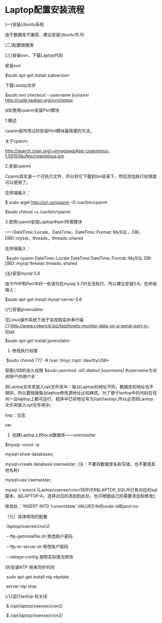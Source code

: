 # Laptop配置安装流程

(一)安装Ubuntu系统

由于数据库不兼容，建议安装Ubuntu15.10



(二)配置镜像源



(三)安装svn，下载Laptop代码

安装svn

$sudo apt-get install subversion

下载Laotop文件

$sudo svn checkout --username jiuxiaxixi http://code.taobao.org/svn/laotop





(四)使用cpanm安装Perl模块

1.概述

cpanm是所用过的安装Perl模块最简便的方法。

关于cpanm:

http://search.cpan.org/~miyagawa/App-cpanminus-1.0015/lib/App/cpanminus.pm



2.安装cpanm

Cpanm其实是一个可执行文件，所以将它下载到bin目录下，然后添加执行权限就可以使用了。

在终端输入：

$ sudo wget http://xrl.us/cpanm -O /usr/bin/cpanm

  $sudo chmod +x /usr/bin/cpanm

3.使用cpanm安装Laptop中perl所需模块

——DateTime::Locale，DateTime，DateTime::Format::MySQL，DBI，DBD::mysql，threads，threads::shared

在终端输入：

​       $sudo cpanm DateTime::Locale DateTime DateTime::Format::MySQL DBI DBD::mysql threads threads::shared

(五)安装mysql 5.6

由于PHP和Perl中的一些语句在mysql 5.7中无法执行，所以建议安装5.6。在终端输入：

$sudo apt-get install mysql-server-5.6

(六)安装jpnevulator

在Linux操作系统下由于监视和监听串行端口:http://www.cyberciti.biz/faq/howto-monitor-data-on-a-serial-port-in-linux





$sudo apt-get install jpnevulator





1. 修改执行权限

​      $sudo chmod 777 -R /var/ /tmp/ /opt/ /dev/ttyUSB*



获取USB的永久权限     $*sudo usermod -aG dialout [username]         #username为当前账户的用户名*

将Laotop文件夹放入opt文件夹中：每台Laptop的地址不同，数据库的地址也不相同，所以要根据每台laptop修改源地址比较麻烦。为了便于laotop中的代码在任何一台laptop上都可运行，程序中已将地址写为/opt/laotop/,所以必须将Laotop文件夹放入opt文件夹中。



tmp：日志



var







1. 创建Laptop上的local数据库——osensestar

$mysql –uroot –p



mysql>show databases;

mysql>create database osensestar; (注：不要将数据库名称写错，也不要用其他名称)

mysql>use osensestar;

mysql > source (Laotop/osense/cron/SERVER&LAPTOP_SQL中已有对应的sql脚本，如LAPTOP-A，选择对应的添加到此处，也可根据自己的需要添加和修改);



修改处：‘INSERT INT0 ‘currentstate’ VALUES’中的node-id和port-no



（七）具体修改的配置

​     /laptop/osense/cron2:

​     --ftp-getmotefile.sh 修改账户密码

​     --ftp-to-server.sh 修改账户密码

​     --neteye-config 按照实际情况修改



(9)安装NTP 用来同步时间

​     sudo apt-get install ntp ntpdate

​     server ntp stop

(八)运行laotop 和关闭

​     $ /opt/laptop/osense/cron2/

​     $ /opt/laptop/osense/cron2/